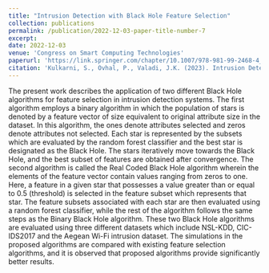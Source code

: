 ```yaml
---
title: "Intrusion Detection with Black Hole Feature Selection"
collection: publications
permalink: /publication/2022-12-03-paper-title-number-7
excerpt: 
date: 2022-12-03
venue: 'Congress on Smart Computing Technologies'
paperurl: 'https://link.springer.com/chapter/10.1007/978-981-99-2468-4_9'
citation: 'Kulkarni, S., Ovhal, P., Valadi, J.K. (2023). Intrusion Detection with Black Hole Feature Selection. In: Bansal, J.C., Sharma, H., Chakravorty, A. (eds) Congress on Smart Computing Technologies. CSCT 2022. Smart Innovation, Systems and Technologies, vol 351. Springer, Singapore. https://doi.org/10.1007/978-981-99-2468-4_9'
---
```

The present work describes the application of two different Black Hole algorithms for feature selection in intrusion detection systems. The first algorithm employs a binary algorithm in which the population of stars is denoted by a feature vector of size equivalent to original attribute size in the dataset. In this algorithm, the ones denote attributes selected and zeros denote attributes not selected. Each star is represented by the subsets which are evaluated by the random forest classifier and the best star is designated as the Black Hole. The stars iteratively move towards the Black Hole, and the best subset of features are obtained after convergence. The second algorithm is called the Real Coded Black Hole algorithm wherein the elements of the feature vector contain values ranging from zeros to one. Here, a feature in a given star that possesses a value greater than or equal to 0.5 (threshold) is selected in the feature subset which represents that star. The feature subsets associated with each star are then evaluated using a random forest classifier, while the rest of the algorithm follows the same steps as the Binary Black Hole algorithm. These two Black Hole algorithms are evaluated using three different datasets which include NSL-KDD, CIC-IDS2017 and the Aegean Wi-Fi intrusion dataset. The simulations in the proposed algorithms are compared with existing feature selection algorithms, and it is observed that proposed algorithms provide significantly better results.